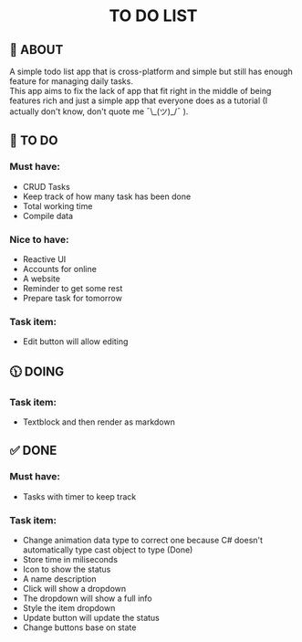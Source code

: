 <h1 style='text-align: center;'>
    TO DO LIST
</h1>

## 📖 ABOUT
A simple todo list app that is cross-platform and simple but still has enough feature for managing daily tasks.</br>
This app aims to fix the lack of app that fit right in the middle of being features rich and just a simple app that everyone does as a tutorial (I actually don't know, don't quote me ¯\\\_(ツ)_/¯ ). </br>

## 🎯 TO DO
### Must have:
- CRUD Tasks
- Keep track of how many task has been done
- Total working time
- Compile data

### Nice to have:
- Reactive UI
- Accounts for online
- A website
- Reminder to get some rest
- Prepare task for tomorrow

### Task item:
- Edit button will allow editing

## 🕦 DOING
### Task item:
- Textblock and then render as markdown

## ✅ DONE
### Must have:
- Tasks with timer to keep track

### Task item:
- Change animation data type to correct one because C# doesn't automatically type cast object to type (Done)
- Store time in miliseconds
- Icon to show the status
- A name description
- Click will show a dropdown
- The dropdown will show a full info
- Style the item dropdown
- Update button will update the status
- Change buttons base on state

